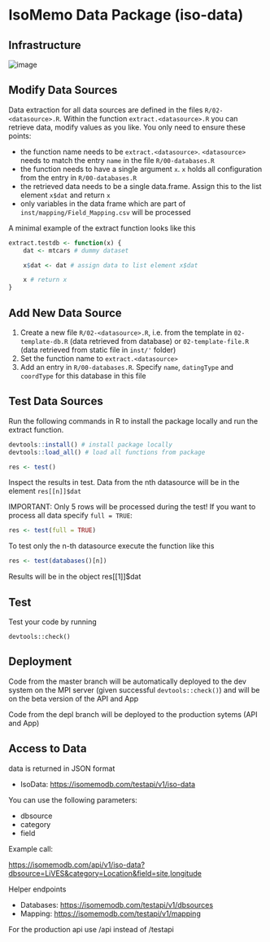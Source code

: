 # IsoMemo Data Package (iso-data)

## Infrastructure

![image](https://user-images.githubusercontent.com/16759098/216335554-864c2d9b-0200-48f5-b6b7-975f66b1fe74.png)

## Modify Data Sources

Data extraction for all data sources are defined in the files `R/02-<datasource>.R`. Within the function `extract.<datasource>.R` you can retrieve data, modify values as you like. You only need to ensure these points:

- the function name needs to be `extract.<datasource>`. `<datasource>` needs to match the entry `name` in the file `R/00-databases.R`
- the function needs to have a single argument `x`. `x` holds all configuration from the entry in `R/00-databases.R`
- the retrieved data needs to be a single data.frame. Assign this to the list element `x$dat` and return `x`
- only variables in the data frame which are part of `inst/mapping/Field_Mapping.csv` will be processed

A minimal example of the extract function looks like this

```r
extract.testdb <- function(x) {
    dat <- mtcars # dummy dataset

    x$dat <- dat # assign data to list element x$dat

    x # return x
}
```

## Add New Data Source

1. Create a new file `R/02-<datasource>.R`, i.e. from the template in `02-template-db.R` (data retrieved from database) or `02-template-file.R` (data retrieved from static file in `inst/'` folder)
2. Set the function name to `extract.<datasource>`
3. Add an entry in `R/00-databases.R`. Specify `name`, `datingType` and `coordType` for this database in this file


## Test Data Sources

Run the following commands in R to install the package locally and run the extract function.

```r
devtools::install() # install package locally
devtools::load_all() # load all functions from package

res <- test()
```

Inspect the results in test. Data from the nth datasource will be in the element `res[[n]]$dat`

IMPORTANT: Only 5 rows will be processed during the test! If you want to process all data specify `full = TRUE`:

```r
res <- test(full = TRUE)
```

To test only the n-th datasource execute the function like this
```r
res <- test(databases()[n])
```

Results will be in the object res[[1]]$dat

## Test

Test your code by running

```
devtools::check()
```

## Deployment

Code from the master branch will be automatically deployed to the dev system on the MPI server (given successful `devtools::check()`) and will be on the beta version of the API and App

Code from the depl branch will be deployed to the production sytems (API and App)

## Access to Data

data is returned in JSON format

- IsoData: https://isomemodb.com/testapi/v1/iso-data

You can use the following parameters:

- dbsource
- category
- field

Example call:

https://isomemodb.com/api/v1/iso-data?dbsource=LiVES&category=Location&field=site,longitude

Helper endpoints

- Databases: https://isomemodb.com/testapi/v1/dbsources
- Mapping: https://isomemodb.com/testapi/v1/mapping

For the production api use /api instead of /testapi
